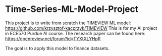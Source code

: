 # Time-Series-ML-Model-Project
This project is to write from scratch the TIMEVIEW ML model: https://github.com/krzysztof-kacprzyk/TIMEVIEW
This is for my AI project in ECE570 Purdue AI course. The research paper can be found here: https://openreview.net/forum?id=TYXtXLYHpR

The goal is to apply this model to finance datasets.
